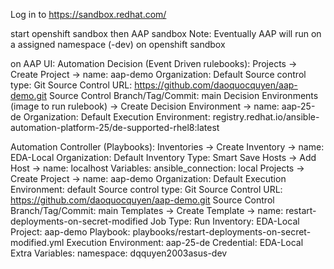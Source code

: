 Log in to https://sandbox.redhat.com/

start openshift sandbox then AAP sandbox
Note: Eventually AAP will run on a assigned namespace (<username>-dev) on openshift sandbox

on AAP UI:
Automation Decision (Event Driven rulebooks):
  Projects -> Create Project -> name: aap-demo
    Organization: Default
    Source control type: Git
    Source Control URL: https://github.com/daoquocquyen/aap-demo.git
    Source Control Branch/Tag/Commit: main
  Decision Environments (image to run rulebook) -> Create Decision Environment -> name: aap-25-de
    Organization: Default
    Execution Environment: registry.redhat.io/ansible-automation-platform-25/de-supported-rhel8:latest

Automation Controller (Playbooks):
    Inventories -> Create Inventory -> name: EDA-Local
        Organization: Default
        Inventory Type: Smart
        Save
        Hosts -> Add Host -> name: localhost
        Variables: ansible_connection: local
    Projects -> Create Project -> name: aap-demo
        Organization: Default
        Execution Environment: default
        Source control type: Git
        Source Control URL: https://github.com/daoquocquyen/aap-demo.git
        Source Control Branch/Tag/Commit: main
    Templates -> Create Template -> name: restart-deployments-on-secret-modified
        Job Type: Run
        Inventory: EDA-Local
        Project: aap-demo
        Playbook: playbooks/restart-deployments-on-secret-modified.yml
        Execution Environment: aap-25-de
        Credential: EDA-Local
        Extra Variables:
          namespace: dqquyen2003asus-dev
